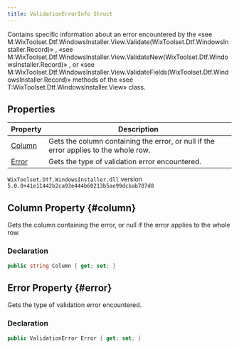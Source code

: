 ```yaml
---
title: ValidationErrorInfo Struct
---
```

Contains specific information about an error encountered by the «see M:WixToolset.Dtf.WindowsInstaller.View.Validate(WixToolset.Dtf.WindowsInstaller.Record)» , «see M:WixToolset.Dtf.WindowsInstaller.View.ValidateNew(WixToolset.Dtf.WindowsInstaller.Record)» , or «see M:WixToolset.Dtf.WindowsInstaller.View.ValidateFields(WixToolset.Dtf.WindowsInstaller.Record)» methods of the «see T:WixToolset.Dtf.WindowsInstaller.View» class.
## Properties
| Property | Description |
| ------ | ----------- |
| [Column](#column) | Gets the column containing the error, or null if the error applies to the whole row. |
| [Error](#error) | Gets the type of validation error encountered. |
`WixToolset.Dtf.WindowsInstaller.dll` version `5.0.0+41e11442b2ca93e444b60213b5ae99dcbab787d8`
## Column Property {#column}
Gets the column containing the error, or null if the error applies to the whole row.
### Declaration
```cs
public string Column { get; set; }
```
## Error Property {#error}
Gets the type of validation error encountered.
### Declaration
```cs
public ValidationError Error { get; set; }
```
